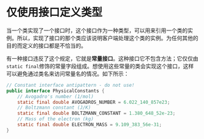# 仅使用接口定义类型

当一个类实现了一个接口时，这个接口作为一种类型，可以用来引用一个类的实例。所以，实现了接口的那个类应该说明客户端处理这个类的实例。为任何其他的目的而定义的接口都是不恰当的。

有一种接口违反了这个规定，它就是**常量接口**。这种接口它不包含方法；它仅仅由`static final`修饰的常量字段组成。想使用这些常量的类会实现这个接口，这样可以避免通过类名来访问常量名的情况。如下所示：

```java
// Constant interface antipattern - do not use!
public interface PhysicalConstants {
	// Avogadro's number (1/mol)
	static final double AVOGADROS_NUMBER = 6.022_140_857e23;
	// Boltzmann constant (J/K)
	static final double BOLTZMANN_CONSTANT = 1.380_648_52e-23;
	// Mass of the electron (kg)
	static final double ELECTRON_MASS = 9.109_383_56e-31;
}
```

